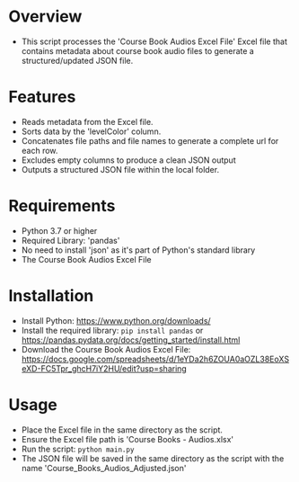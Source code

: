 # Overview

- This script processes the 'Course Book Audios Excel File' Excel file that contains metadata about course book audio files to generate a structured/updated JSON file.

# Features

- Reads metadata from the Excel file.
- Sorts data by the 'levelColor' column.
- Concatenates file paths and file names to generate a complete url for each row.
- Excludes empty columns to produce a clean JSON output
- Outputs a structured JSON file within the local folder.

# Requirements

- Python 3.7 or higher
- Required Library: 'pandas'
- No need to install 'json' as it's part of Python's standard library
- The Course Book Audios Excel File

# Installation

- Install Python: https://www.python.org/downloads/
- Install the required library: `pip install pandas` or https://pandas.pydata.org/docs/getting_started/install.html
- Download the Course Book Audios Excel File: https://docs.google.com/spreadsheets/d/1eYDa2h6ZOUA0aOZL38EoXSeXD-FC5Tpr_ghcH7iY2HU/edit?usp=sharing

# Usage

- Place the Excel file in the same directory as the script.
- Ensure the Excel file path is 'Course Books - Audios.xlsx'
- Run the script: `python main.py`
- The JSON file will be saved in the same directory as the script with the name 'Course_Books_Audios_Adjusted.json'

